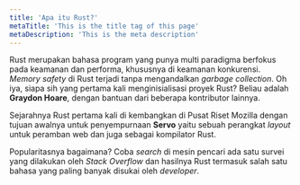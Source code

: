 ```yaml
---
title: 'Apa itu Rust?'
metaTitle: 'This is the title tag of this page'
metaDescription: 'This is the meta description'
---
```


Rust merupakan bahasa program yang punya multi paradigma berfokus pada keamanan dan performa, khususnya di keamanan konkurensi. _Memory safety_ di Rust terjadi tanpa mengandalkan _garbage collection_. Oh iya, siapa sih yang pertama kali menginisialisasi proyek Rust? Beliau adalah **Graydon Hoare**, dengan bantuan dari beberapa kontributor lainnya. 

Sejarahnya Rust pertama kali di kembangkan di Pusat Riset Mozilla dengan tujuan awalnya untuk penyempurnaan **Servo** yaitu sebuah perangkat _layout_ untuk peramban web dan juga sebagai kompilator Rust. 

Popularitasnya bagaimana? Coba _search_ di mesin pencari ada satu survei yang dilakukan oleh _Stack Overflow_ dan hasilnya Rust termasuk salah satu bahasa yang paling banyak disukai oleh _developer_.

